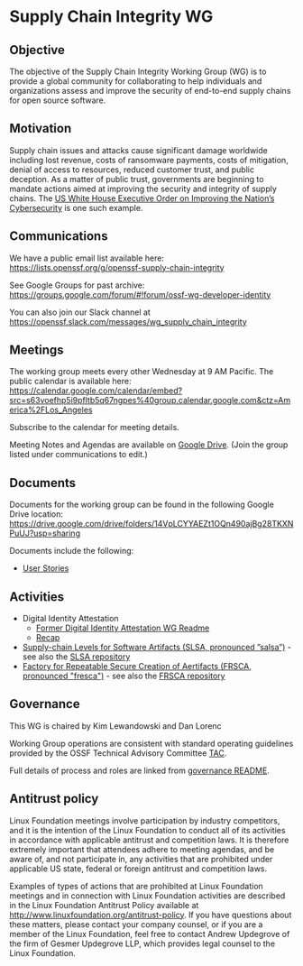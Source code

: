 # Supply Chain Integrity WG

## Objective

The objective of the Supply Chain Integrity Working Group (WG) is to provide a global community for collaborating to help individuals and organizations assess and improve the security of end-to-end supply chains for open source software.

## Motivation

Supply chain issues and attacks cause significant damage worldwide including lost revenue, costs of ransomware payments, costs of mitigation, denial of access to resources, reduced customer trust, and public deception. As a matter of public trust, governments are beginning to mandate actions aimed at improving the security and integrity of supply chains. The [US White House Executive Order on Improving the Nation’s Cybersecurity](https://www.whitehouse.gov/briefing-room/presidential-actions/2021/05/12/executive-order-on-improving-the-nations-cybersecurity/) is one such example.

## Communications

We have a public email list available here: https://lists.openssf.org/g/openssf-supply-chain-integrity

See Google Groups for past archive: https://groups.google.com/forum/#!forum/ossf-wg-developer-identity

You can also join our Slack channel at https://openssf.slack.com/messages/wg_supply_chain_integrity

## Meetings

The working group meets every other Wednesday at 9 AM Pacific. The public calendar is available here: https://calendar.google.com/calendar/embed?src=s63voefhp5i9pfltb5q67ngpes%40group.calendar.google.com&ctz=America%2FLos_Angeles

Subscribe to the calendar for meeting details.

Meeting Notes and Agendas are available on [Google Drive](https://docs.google.com/document/d/1xPs2sSbH3I9Ich7OyLOzl85oJshnK8Q6WoAgREE5-zA/edit). (Join the group listed under communications to edit.)

## Documents
Documents for the working group can be found in the following Google Drive location: 
https://drive.google.com/drive/folders/14VpLCYYAEZt1OQn490ajBg28TKXNPuUJ?usp=sharing

Documents include the following:
* [User Stories](https://docs.google.com/document/d/1_TQizML8sXAm3OdoNA_plihZ14OHng_XRvJXKv_o_bs/edit?usp=sharing)

## Activities

* Digital Identity Attestation
  * [Former Digital Identity Attestation WG Readme](https://github.com/ossf/wg-supply-chain-integrity/blob/0804679461f7ed288d50d70da7ae9c7152b1e51d/README.md)
  * [Recap](https://openssf.org/blog/2021/01/27/digital-identity-attestation-roundup/)
* [Supply-chain Levels for Software Artifacts (SLSA, pronounced ”salsa”)](https://slsa.dev/) - see also the [SLSA repository](https://github.com/slsa-framework/slsa)
* [Factory for Repeatable Secure Creation of Aertifacts (FRSCA, pronounced "fresca")](https://buildsec.github.io/frsca) - see also the [FRSCA repository](https://github.com/buildsec/frsca)

## Governance

This WG is chaired by Kim Lewandowski and Dan Lorenc

Working Group operations are consistent with standard operating guidelines provided by the OSSF Technical Advisory Committee
[TAC](https://github.com/ossf/tac).

Full details of process and roles are linked from [governance README](/governance).

## Antitrust policy

Linux Foundation meetings involve participation by industry competitors, and it is the intention of the Linux Foundation to conduct all of its activities in accordance with applicable antitrust and competition laws. It is therefore extremely important that attendees adhere to meeting agendas, and be aware of, and not participate in, any activities that are prohibited under applicable US state, federal or foreign antitrust and competition laws.

Examples of types of actions that are prohibited at Linux Foundation meetings and in connection with Linux Foundation activities are described in the Linux Foundation Antitrust Policy available at <http://www.linuxfoundation.org/antitrust-policy>. If you have questions about these matters, please contact your company counsel, or if you are a member of the Linux Foundation, feel free to contact Andrew Updegrove of the firm of Gesmer Updegrove LLP, which provides legal counsel to the Linux Foundation.
